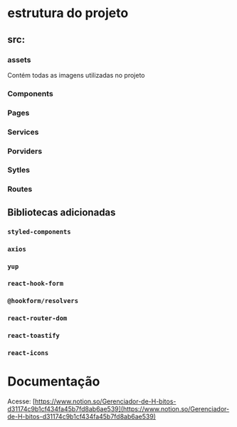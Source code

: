 # estrutura do projeto

## src:

### assets

Contém todas as imagens utilizadas no projeto

### Components

### Pages

### Services

### Porviders

### Sytles

### Routes

## Bibliotecas adicionadas

### `styled-components`

### `axios`

### `yup`

### `react-hook-form`

### `@hookform/resolvers`

### `react-router-dom`

### `react-toastify`

### `react-icons`

# Documentação

Acesse: [https://www.notion.so/Gerenciador-de-H-bitos-d31174c9b1cf434fa45b7fd8ab6ae539](https://www.notion.so/Gerenciador-de-H-bitos-d31174c9b1cf434fa45b7fd8ab6ae539)
